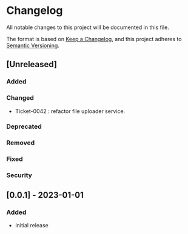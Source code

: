 # Changelog

All notable changes to this project will be documented in this file.

The format is based on [Keep a Changelog](https://keepachangelog.com/en/1.0.0/),
and this project adheres to [Semantic Versioning](https://semver.org/spec/v2.0.0.html).

## [Unreleased]

### Added

### Changed
- Ticket-0042 : refactor file uploader service.

### Deprecated

### Removed

### Fixed

### Security

## [0.0.1] - 2023-01-01

### Added

- Initial release